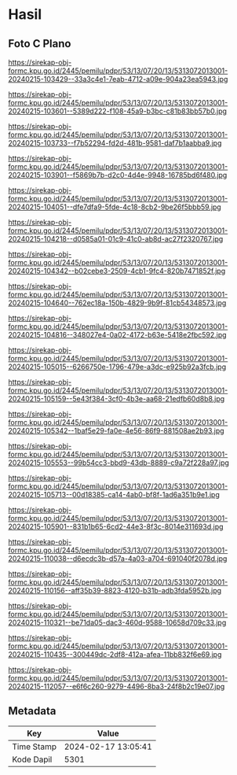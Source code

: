 # Hasil

## Foto C Plano

https://sirekap-obj-formc.kpu.go.id/2445/pemilu/pdpr/53/13/07/20/13/5313072013001-20240215-103429--33a3c4e1-7eab-4712-a09e-904a23ea5943.jpg

https://sirekap-obj-formc.kpu.go.id/2445/pemilu/pdpr/53/13/07/20/13/5313072013001-20240215-103601--5389d222-f108-45a9-b3bc-c81b83bb57b0.jpg

https://sirekap-obj-formc.kpu.go.id/2445/pemilu/pdpr/53/13/07/20/13/5313072013001-20240215-103733--f7b52294-fd2d-481b-9581-daf7b1aabba9.jpg

https://sirekap-obj-formc.kpu.go.id/2445/pemilu/pdpr/53/13/07/20/13/5313072013001-20240215-103901--f5869b7b-d2c0-4d4e-9948-16785bd6f480.jpg

https://sirekap-obj-formc.kpu.go.id/2445/pemilu/pdpr/53/13/07/20/13/5313072013001-20240215-104051--dfe7dfa9-5fde-4c18-8cb2-9be26f5bbb59.jpg

https://sirekap-obj-formc.kpu.go.id/2445/pemilu/pdpr/53/13/07/20/13/5313072013001-20240215-104218--d0585a01-01c9-41c0-ab8d-ac27f2320767.jpg

https://sirekap-obj-formc.kpu.go.id/2445/pemilu/pdpr/53/13/07/20/13/5313072013001-20240215-104342--b02cebe3-2509-4cb1-9fc4-820b7471852f.jpg

https://sirekap-obj-formc.kpu.go.id/2445/pemilu/pdpr/53/13/07/20/13/5313072013001-20240215-104640--762ec18a-150b-4829-9b9f-81cb54348573.jpg

https://sirekap-obj-formc.kpu.go.id/2445/pemilu/pdpr/53/13/07/20/13/5313072013001-20240215-104816--348027e4-0a02-4172-b63e-5418e2fbc592.jpg

https://sirekap-obj-formc.kpu.go.id/2445/pemilu/pdpr/53/13/07/20/13/5313072013001-20240215-105015--6266750e-1796-479e-a3dc-e925b92a3fcb.jpg

https://sirekap-obj-formc.kpu.go.id/2445/pemilu/pdpr/53/13/07/20/13/5313072013001-20240215-105159--5e43f384-3cf0-4b3e-aa68-21edfb60d8b8.jpg

https://sirekap-obj-formc.kpu.go.id/2445/pemilu/pdpr/53/13/07/20/13/5313072013001-20240215-105342--1baf5e29-fa0e-4e56-86f9-881508ae2b93.jpg

https://sirekap-obj-formc.kpu.go.id/2445/pemilu/pdpr/53/13/07/20/13/5313072013001-20240215-105553--99b54cc3-bbd9-43db-8889-c9a72f228a97.jpg

https://sirekap-obj-formc.kpu.go.id/2445/pemilu/pdpr/53/13/07/20/13/5313072013001-20240215-105713--00d18385-ca14-4ab0-bf8f-1ad6a351b9e1.jpg

https://sirekap-obj-formc.kpu.go.id/2445/pemilu/pdpr/53/13/07/20/13/5313072013001-20240215-105901--831b1b65-6cd2-44e3-8f3c-8014e311693d.jpg

https://sirekap-obj-formc.kpu.go.id/2445/pemilu/pdpr/53/13/07/20/13/5313072013001-20240215-110038--d6ecdc3b-d57a-4a03-a704-691040f2078d.jpg

https://sirekap-obj-formc.kpu.go.id/2445/pemilu/pdpr/53/13/07/20/13/5313072013001-20240215-110156--aff35b39-8823-4120-b31b-adb3fda5952b.jpg

https://sirekap-obj-formc.kpu.go.id/2445/pemilu/pdpr/53/13/07/20/13/5313072013001-20240215-110321--be71da05-dac3-460d-9588-10658d709c33.jpg

https://sirekap-obj-formc.kpu.go.id/2445/pemilu/pdpr/53/13/07/20/13/5313072013001-20240215-110435--300449dc-2df8-412a-afea-11bb832f6e69.jpg

https://sirekap-obj-formc.kpu.go.id/2445/pemilu/pdpr/53/13/07/20/13/5313072013001-20240215-112057--e6f6c260-9279-4496-8ba3-24f8b2c19e07.jpg


## Metadata

| Key        | Value               |
| ---------- | ------------------- |
| Time Stamp | 2024-02-17 13:05:41 |
| Kode Dapil | 5301                |



